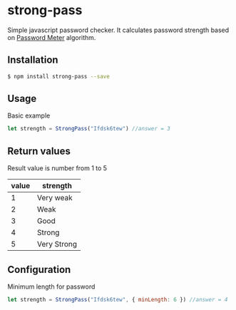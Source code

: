 # strong-pass
Simple javascript password checker.
It calculates password strength based on [Password Meter](http://www.passwordmeter.com/) algorithm.

## Installation

```sh
$ npm install strong-pass --save
```

## Usage

Basic example 

```javascript
let strength = StrongPass("Ifdsk6tew") //answer = 3
```

## Return values

Result value is number from 1 to 5

| value | strength    |  
|-------|-------------|
|   1   | Very weak   |
|   2   | Weak        |
|   3   | Good        |
|   4   | Strong      |
|   5   | Very Strong |

## Configuration

Minimum length for password

```javascript
let strength = StrongPass("Ifdsk6tew", { minLength: 6 }) //answer = 4
```